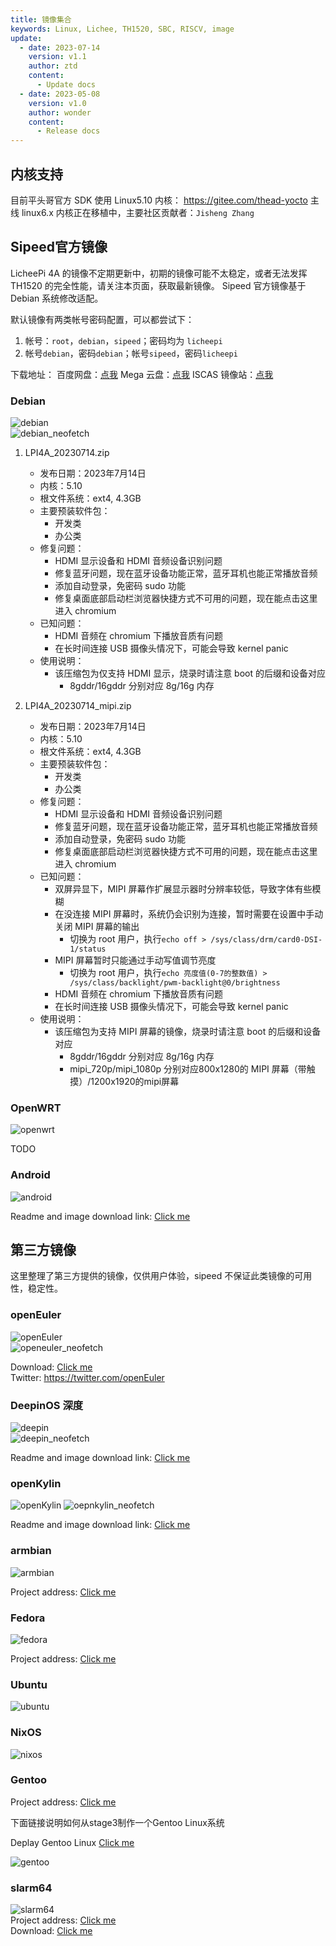 ```yaml
---
title: 镜像集合
keywords: Linux, Lichee, TH1520, SBC, RISCV, image
update:
  - date: 2023-07-14
    version: v1.1
    author: ztd
    content: 
      - Update docs
  - date: 2023-05-08
    version: v1.0
    author: wonder
    content:
      - Release docs
---
```


## 内核支持

目前平头哥官方 SDK 使用 Linux5.10 内核： https://gitee.com/thead-yocto
主线 linux6.x 内核正在移植中，主要社区贡献者：`Jisheng Zhang `

## Sipeed官方镜像

LicheePi 4A 的镜像不定期更新中，初期的镜像可能不太稳定，或者无法发挥 TH1520 的完全性能，请关注本页面，获取最新镜像。
Sipeed 官方镜像基于 Debian 系统修改适配。 

默认镜像有两类帐号密码配置，可以都尝试下：
1. 帐号：`root`，`debian`，`sipeed`；密码均为 `licheepi`
2. 帐号`debian`，密码`debian`；帐号`sipeed`，密码`licheepi`

下载地址：
百度网盘：[点我](https://pan.baidu.com/s/1xH56ZlewB6UOMlke5BrKWQ)
Mega 云盘：[点我](https://mega.nz/folder/phoQlBTZ#cZeQ3qZ__pDvP94PT3_bGA)
ISCAS 镜像站：[点我](https://mirror.iscas.ac.cn/revyos/extra/images/lpi4a/)

### Debian

![debian](./assets/images/debian.png)  
![debian_neofetch](./assets/images/debian_neofetch.png)  

1. LPI4A_20230714.zip

   - 发布日期：2023年7月14日
   - 内核：5.10
   - 根文件系统：ext4, 4.3GB
   - 主要预装软件包：
      - 开发类
      - 办公类
   - 修复问题：
      - HDMI 显示设备和 HDMI 音频设备识别问题
      - 修复蓝牙问题，现在蓝牙设备功能正常，蓝牙耳机也能正常播放音频
      - 添加自动登录，免密码 sudo 功能
      - 修复桌面底部启动栏浏览器快捷方式不可用的问题，现在能点击这里进入 chromium
   - 已知问题：
      - HDMI 音频在 chromium 下播放音质有问题
      - 在长时间连接 USB 摄像头情况下，可能会导致 kernel panic
   - 使用说明：
      - 该压缩包为仅支持 HDMI 显示，烧录时请注意 boot 的后缀和设备对应
         - 8gddr/16gddr 分别对应 8g/16g 内存

2. LPI4A_20230714_mipi.zip

   - 发布日期：2023年7月14日
   - 内核：5.10
   - 根文件系统：ext4, 4.3GB
   - 主要预装软件包：
      - 开发类
      - 办公类
   - 修复问题：
      - HDMI 显示设备和 HDMI 音频设备识别问题
      - 修复蓝牙问题，现在蓝牙设备功能正常，蓝牙耳机也能正常播放音频
      - 添加自动登录，免密码 sudo 功能
      - 修复桌面底部启动栏浏览器快捷方式不可用的问题，现在能点击这里进入 chromium
   - 已知问题：
      - 双屏异显下，MIPI 屏幕作扩展显示器时分辨率较低，导致字体有些模糊
      - 在没连接 MIPI 屏幕时，系统仍会识别为连接，暂时需要在设置中手动关闭 MIPI 屏幕的输出
         - 切换为 root 用户，执行`echo off > /sys/class/drm/card0-DSI-1/status`
      - MIPI 屏幕暂时只能通过手动写值调节亮度
         - 切换为 root 用户，执行`echo 亮度值(0-7的整数值) > /sys/class/backlight/pwm-backlight@0/brightness`
      - HDMI 音频在 chromium 下播放音质有问题
      - 在长时间连接 USB 摄像头情况下，可能会导致 kernel panic
   - 使用说明：
      - 该压缩包为支持 MIPI 屏幕的镜像，烧录时请注意 boot 的后缀和设备对应
         - 8gddr/16gddr 分别对应 8g/16g 内存
         - mipi_720p/mipi_1080p 分别对应800x1280的 MIPI 屏幕（带触摸）/1200x1920的mipi屏幕

### OpenWRT

![openwrt](./assets/images/openwrt.png)

TODO

### Android

![android](./assets/images/android.png)

Readme and image download link: [Click me](https://gitee.com/thead-android/thead-android)

## 第三方镜像

这里整理了第三方提供的镜像，仅供用户体验，sipeed 不保证此类镜像的可用性，稳定性。

### openEuler

![openEuler](./assets/images/openEuler.png)   
![openeuler_neofetch](./assets/images/openeuler_neofetch.png)  

Download: [Click me](https://mirror.iscas.ac.cn/openeuler-sig-riscv/openEuler-RISC-V/preview/openEuler-23.03-V1-riscv64/lpi4a/)   
Twitter: https://twitter.com/openEuler

### DeepinOS 深度

![deepin](./assets/images/deepin.jpg)   
![deepin_neofetch](./assets/images/deepin_neofetch.png)  

Readme and image download link: [Click me](https://github.com/aiminickwong/licheepi4a-images)

### openKylin

![openKylin](./assets/images/openkylin.png)
![oepnkylin_neofetch](./assets/images/oepnkylin_neofetch.png)

Readme and image download link: [Click me](https://github.com/aiminickwong/licheepi4a-images)

### armbian

![armbian](https://cdn.armbian.com/wp-content/uploads/2018/03/logo2.png) 

Project address: [Click me](https://github.com/chainsx/armbian-riscv-build)  

### Fedora

![fedora](./assets/images/fedora.png)

Project address: [Click me](https://github.com/chainsx/fedora-riscv-builder)  

### Ubuntu

![ubuntu](./assets/images/ubuntu.png)

### NixOS

![nixos](./assets/images/nixos.png)

### Gentoo

Project address: [Click me](https://wiki.gentoo.org/wiki/Project:RISC-V)

下面链接说明如何从stage3制作一个Gentoo Linux系统

Deplay Gentoo Linux [Click me](https://wiki.gentoo.org/wiki/User:Dlan/RISC-V/TH1520)

![gentoo](./assets/images/gentoo.jpg)

### slarm64

![slarm64](./assets/images/slarm64.png)  
Project address: [Click me](https://gitlab.com/sndwvs/images_build_kit)  
Download: [Click me](https://dl.slarm64.org/slackware/images/lichee_pi_4a/)  
